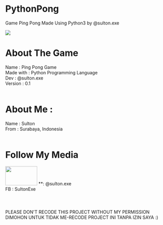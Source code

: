 # PythonPong
Game Ping Pong Made Using Python3 by @sulton.exe

<img src="https://juniortech.org/wp-content/uploads/2017/04/python-software-logo-300x158.jpg">

# About The Game 
Name : Ping Pong Game <br>
Made with : Python Programming Language <br>
Dev : @sulton.exe <br>
Version : 0.1 <br>
<br>
# About Me :  
Name : Sulton <br>
From : Surabaya, Indonesia <br>
<br>
# Follow My Media
<img src="https://d2c7ipcroan06u.cloudfront.net/wp-content/uploads/2019/12/Instagram-123-696x392.jpg" height="60px" width="100px"> **: @sulton.exe <br>
FB : SultonExe <br>

#### <br>
PLEASE DON'T RECODE THIS PROJECT WITHOUT MY PERMISSION <br> 
DIMOHON UNTUK TIDAK ME-RECODE PROJECT INI TANPA IZIN SAYA :) <br>
### <br>
